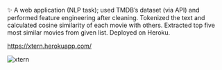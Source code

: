 ✨ 
A web application (NLP task); used TMDB’s dataset (via API) and performed feature engineering after cleaning.
Tokenized the text and calculated cosine similarity of each movie with others. Extracted top five most similar movies from given list.
Deployed on Heroku.

https://xtern.herokuapp.com/


 
![xtern](https://user-images.githubusercontent.com/46001327/180624676-37bdb477-f715-492c-9563-078758680a62.jpg)
